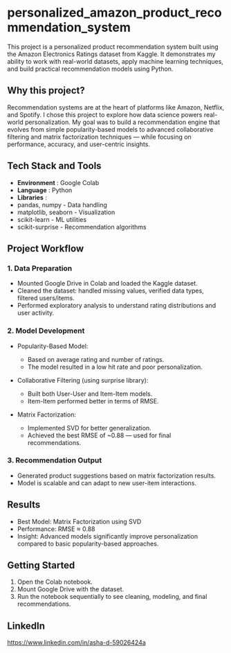 # personalized_amazon_product_recommendation_system

This project is a personalized product recommendation system built using the Amazon Electronics Ratings dataset from Kaggle. It demonstrates my ability to work with real-world datasets, apply machine learning techniques, and build practical recommendation models using Python.

## Why this project?

Recommendation systems are at the heart of platforms like Amazon, Netflix, and Spotify. I chose this project to explore how data science powers real-world personalization. My goal was to build a recommendation engine that evolves from simple popularity-based models to advanced collaborative filtering and matrix factorization techniques — while focusing on performance, accuracy, and user-centric insights.

## Tech Stack and Tools

- **Environment** : Google Colab
- **Language** : Python
- **Libraries** : 
- pandas, numpy - Data handling
- matplotlib, seaborn - Visualization
- scikit-learn - ML utilities
- scikit-surprise - Recommendation algorithms

## Project Workflow

### 1. Data Preparation
- Mounted Google Drive in Colab and loaded the Kaggle dataset.
- Cleaned the dataset: handled missing values, verified data types, filtered users/items.
- Performed exploratory analysis to understand rating distributions and user activity.

### 2. Model Development
- Popularity-Based Model:
  - Based on average rating and number of ratings.
  - The model resulted in a low hit rate and poor personalization.

- Collaborative Filtering (using surprise library):
  - Built both User-User and Item-Item models.
  - Item-Item performed better in terms of RMSE.

- Matrix Factorization:
  - Implemented SVD for better generalization.
  - Achieved the best RMSE of ~0.88 — used for final recommendations.

### 3. Recommendation Output
- Generated product suggestions based on matrix factorization results.
- Model is scalable and can adapt to new user-item interactions.


## Results
- Best Model: Matrix Factorization using SVD
- Performance: RMSE ≈ 0.88
- Insight: Advanced models significantly improve personalization compared to basic popularity-based approaches.

## Getting Started
1. Open the Colab notebook.
2. Mount Google Drive with the dataset.
3. Run the notebook sequentially to see cleaning, modeling, and final recommendations.


## LinkedIn

https://www.linkedin.com/in/asha-d-59026424a





